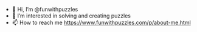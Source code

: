 - 👋 Hi, I’m @funwithpuzzles
- 👀 I’m interested in solving and creating puzzles
- 📫 How to reach me https://www.funwithpuzzles.com/p/about-me.html

<!---
funwithpuzzles/funwithpuzzles is a ✨ special ✨ repository because its `README.md` (this file) appears on your GitHub profile.
You can click the Preview link to take a look at your changes.
--->

